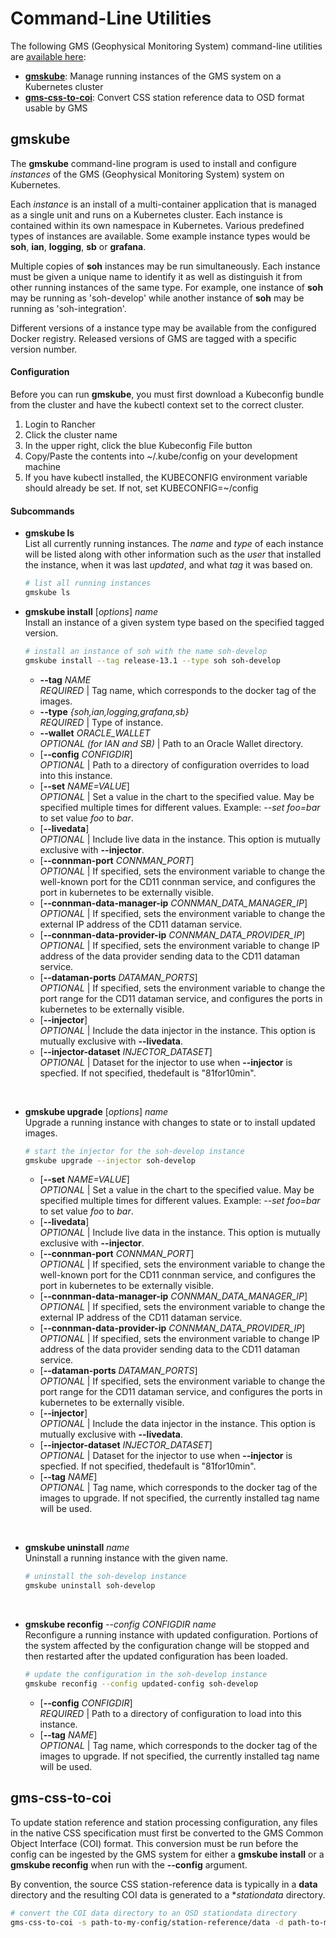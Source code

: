 # Command-Line Utilities

The following GMS (Geophysical Monitoring System) command-line
utilities are [available here](../bin):

* [**gmskube**](#gmskube): Manage running instances of the GMS system on a Kubernetes cluster
* [**gms-css-to-coi**](#gms-css-to-coi): Convert CSS station reference data to OSD format usable by GMS

## gmskube

The **gmskube** command-line program is used to install and configure
*instances* of the GMS (Geophysical Monitoring System) system on
Kubernetes.

Each *instance* is an install of a multi-container application that is
managed as a single unit and runs on a Kubernetes cluster. Each
instance is contained within its own namespace in Kubernetes. Various 
predefined types of instances are available. Some example instance types 
would be **soh**, **ian**, **logging**, **sb** or **grafana**.

Multiple copies of **soh** instances may be run simultaneously. Each
instance must be given a unique name to identify it as well as
distinguish it from other running instances of the same type. For example, 
one instance of **soh** may be running as 'soh-develop' while another
instance of **soh** may be running as 'soh-integration'.

Different versions of a instance type may be available from the configured
Docker registry. Released versions of GMS are tagged with a specific version
number.

#### Configuration
Before you can run **gmskube**, you must first download a Kubeconfig bundle 
from the cluster and have the kubectl context set to the correct cluster.

 1. Login to Rancher
 2. Click the cluster name
 3. In the upper right, click the blue Kubeconfig File button
 4. Copy/Paste the contents into ~/.kube/config on your development machine
 5. If you have kubectl installed, the KUBECONFIG environment variable should
    already be set.  If not, set KUBECONFIG=~/config

#### Subcommands

* **gmskube ls** <br>
  List all currently running instances.  The *name* and *type* of each instance 
  will be listed along with other information such as the *user* that installed 
  the instance, when it was last *updated*, and what *tag* it was based on.
  ```bash
  # list all running instances
  gmskube ls
  ```

* **gmskube install** [*options*] *name* <br>
  Install an instance of a given system type based on the specified 
  tagged version.
  ```bash
  # install an instance of soh with the name soh-develop
  gmskube install --tag release-13.1 --type soh soh-develop
  ```
  - **--tag** *NAME* <br>
    *REQUIRED* | Tag name, which corresponds to the docker tag of the images.
  - **--type** *{soh,ian,logging,grafana,sb}* <br>
    *REQUIRED* | Type of instance.
  - **--wallet** *ORACLE_WALLET*<br>
    *OPTIONAL (for IAN and SB)* | Path to an Oracle Wallet directory.
  - [**--config** *CONFIGDIR*] <br> 
    *OPTIONAL* | Path to a directory of configuration overrides to load into this instance.
  - [**--set** *NAME=VALUE*] <br>
    *OPTIONAL* | Set a value in the chart to the specified value. May
    be specified multiple times for different values.
    Example: *--set foo=bar* to set value *foo* to *bar*.
  - [**--livedata**]<br>
    *OPTIONAL* | Include live data in the instance.  This option is mutually 
    exclusive with **--injector**.
  - [**--connman-port** *CONNMAN_PORT*]<br>
    *OPTIONAL* | If specified, sets the environment variable to change the 
    well-known port for the CD11 connman service, and configures the
    port in kubernetes to be externally visible.
  - [**--connman-data-manager-ip** *CONNMAN_DATA_MANAGER_IP*]<br>
    *OPTIONAL* | If specified, sets the environment variable to change
    the external IP address of the CD11 dataman service.
  - [**--connman-data-provider-ip** *CONNMAN_DATA_PROVIDER_IP*]<br>
    *OPTIONAL* | If specified, sets the environment variable to change
    IP address of the data provider sending data to the CD11 dataman service.
  - [**--dataman-ports** *DATAMAN_PORTS*]<br>
    *OPTIONAL* | If specified, sets the environment variable to change
    the port range for the CD11 dataman service, and configures the ports
    in kubernetes to be externally visible.
  - [**--injector**]<br>
    *OPTIONAL* | Include the data injector in the instance. This option is
    mutually exclusive with **--livedata**.
  - [**--injector-dataset** *INJECTOR_DATASET*]<br>
    *OPTIONAL* | Dataset for the injector to use when **--injector** is
    specfied. If not specified, thedefault is "81for10min".
<br>
   
* **gmskube upgrade** [*options*] *name* <br>
  Upgrade a running instance with changes to state or to install updated images.
  ```bash
  # start the injector for the soh-develop instance
  gmskube upgrade --injector soh-develop
  ```
  - [**--set** *NAME=VALUE*] <br>
    *OPTIONAL* | Set a value in the chart to the specified value. May
    be specified multiple times for different values.
    Example: *--set foo=bar* to set value *foo* to *bar*.
  - [**--livedata**]<br>
    *OPTIONAL* | Include live data in the instance.  This option is mutually 
    exclusive with **--injector**.
  - [**--connman-port** *CONNMAN_PORT*]<br>
    *OPTIONAL* | If specified, sets the environment variable to change the 
    well-known port for the CD11 connman service, and configures the
    port in kubernetes to be externally visible.
  - [**--connman-data-manager-ip** *CONNMAN_DATA_MANAGER_IP*]<br>
    *OPTIONAL* | If specified, sets the environment variable to change
    the external IP address of the CD11 dataman service.
  - [**--connman-data-provider-ip** *CONNMAN_DATA_PROVIDER_IP*]<br>
    *OPTIONAL* | If specified, sets the environment variable to change
    IP address of the data provider sending data to the
    CD11 dataman service.
  - [**--dataman-ports** *DATAMAN_PORTS*]<br>
    *OPTIONAL* | If specified, sets the environment variable to change
    the port range for the CD11 dataman service, and configures the ports
    in kubernetes to be externally visible.
  - [**--injector**]<br>
    *OPTIONAL* | Include the data injector in the instance. This option is
    mutually exclusive with **--livedata**.
  - [**--injector-dataset** *INJECTOR_DATASET*]<br>
    *OPTIONAL* | Dataset for the injector to use when **--injector** is
    specfied. If not specified, thedefault is "81for10min".
  - [**--tag** *NAME*] <br>
    *OPTIONAL* | Tag name, which corresponds to the docker tag of the images to
    upgrade.  If not specified, the currently installed tag name will be used.
<br>

* **gmskube uninstall** *name* <br>
  Uninstall a running instance with the given name. 
  ```bash
  # uninstall the soh-develop instance
  gmskube uninstall soh-develop
  ```
<br>

* **gmskube reconfig** *--config CONFIGDIR* *name* <br>
  Reconfigure a running instance with updated configuration. Portions of the system
  affected by the configuration change will be stopped and then restarted after
  the updated configuration has been loaded.
  ```bash
  # update the configuration in the soh-develop instance
  gmskube reconfig --config updated-config soh-develop
  ```
  - [**--config** *CONFIGDIR*] <br> 
    *REQUIRED* | Path to a directory of configuration to load into this instance.
  - [**--tag** *NAME*] <br>
    *OPTIONAL* | Tag name, which corresponds to the docker tag of the images to
    upgrade.  If not specified, the currently installed tag name will be used.

## gms-css-to-coi

To update station reference and station processing configuration, any files in 
the native CSS specification must first be converted to the GMS Common Object 
Interface (COI) format.  This conversion must be run before the config can 
be ingested by the GMS system for either a **gmskube install** or 
a **gmskube reconfig** when run with the **--config** argument.

By convention, the source CSS station-reference data is typically in 
a **data** directory and the resulting COI data is generated to a 
**stationdata* directory.

```bash
# convert the COI data directory to an OSD stationdata directory
gms-css-to-coi -s path-to-my-config/station-reference/data -d path-to-my-config/station-reference/stationdata
```